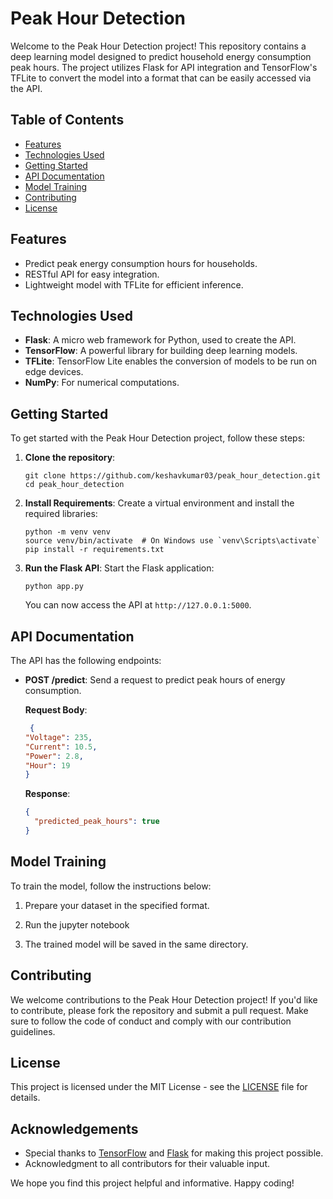 # Peak Hour Detection

Welcome to the Peak Hour Detection project! This repository contains a deep learning model designed to predict household energy consumption peak hours. The project utilizes Flask for API integration and TensorFlow's TFLite to convert the model into a format that can be easily accessed via the API.

## Table of Contents

- [Features](#features)
- [Technologies Used](#technologies-used)
- [Getting Started](#getting-started)
- [API Documentation](#api-documentation)
- [Model Training](#model-training)
- [Contributing](#contributing)
- [License](#license)

## Features

- Predict peak energy consumption hours for households.
- RESTful API for easy integration.
- Lightweight model with TFLite for efficient inference.

## Technologies Used

- **Flask**: A micro web framework for Python, used to create the API.
- **TensorFlow**: A powerful library for building deep learning models.
- **TFLite**: TensorFlow Lite enables the conversion of models to be run on edge devices.
- **NumPy**: For numerical computations.

## Getting Started

To get started with the Peak Hour Detection project, follow these steps:

1. **Clone the repository**:
   ```
   git clone https://github.com/keshavkumar03/peak_hour_detection.git
   cd peak_hour_detection
   ```

2. **Install Requirements**:
   Create a virtual environment and install the required libraries:
   ```
   python -m venv venv
   source venv/bin/activate  # On Windows use `venv\Scripts\activate`
   pip install -r requirements.txt
   ```

3. **Run the Flask API**:
   Start the Flask application:
   ```
   python app.py
   ```
   You can now access the API at `http://127.0.0.1:5000`.

## API Documentation

The API has the following endpoints:

- **POST /predict**: Send a request to predict peak hours of energy consumption.
  
  **Request Body**:
  ```json
   {
  "Voltage": 235,
  "Current": 10.5,
  "Power": 2.8,
  "Hour": 19
  }
  ```
  
  **Response**:
  ```json
  {
    "predicted_peak_hours": true
  }
  ```

## Model Training

To train the model, follow the instructions below:

1. Prepare your dataset in the specified format.
2. Run the jupyter notebook
  
3. The trained model will be saved in the same directory.


## Contributing

We welcome contributions to the Peak Hour Detection project! If you'd like to contribute, please fork the repository and submit a pull request. Make sure to follow the code of conduct and comply with our contribution guidelines.

## License

This project is licensed under the MIT License - see the [LICENSE](LICENSE) file for details.

## Acknowledgements

- Special thanks to [TensorFlow](https://www.tensorflow.org/) and [Flask](https://flask.palletsprojects.com/) for making this project possible.
- Acknowledgment to all contributors for their valuable input.

We hope you find this project helpful and informative. Happy coding!
